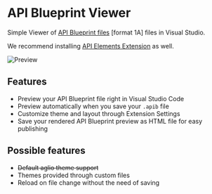# API Blueprint Viewer

Simple Viewer of [API Blueprint files](https://apiblueprint.org/) [format 1A] files in Visual Studio.

We recommend installing [API Elements Extension](https://marketplace.visualstudio.com/items?itemName=vncz.vscode-apielements) as well.

![Preview](img/preview.png)

## Features

- Preview your API Blueprint file right in Visual Studio Code
- Preview automatically when you save your `.apib` file
- Customize theme and layout through Extension Settings
- Save your rendered API Blueprint preview as HTML file for easy publishing

## Possible features

- ~~Default aglio theme support~~
- Themes provided through custom files
- Reload on file change without the need of saving
